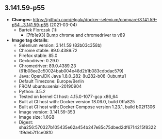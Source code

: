 ## 3.141.59-p55
 + **Changes:** https://github.com/elgalu/docker-selenium/compare/3.141.59-p54...3.141.59-p55 (2021-03-04)
    + Bartek Florczak (1):
        * [7fb1e93] Bump chrome and chromedriver to v89
 + **Image tag details:**
    + Selenium version: 3.141.59 (82b03c358b)
    + Chrome stable:  89.0.4389.72
    + Firefox stable: 85.0
    + Geckodriver: 0.29.0
    + Chromedriver: 89.0.4389.23 (61b08ee2c50024bab004e48d2b1b083cdbdac579)
    + Java: OpenJDK Java 1.8.0_282-8u282-b08-0ubuntu1
    + Default Timezone: Europe/Berlin
    + FROM ubuntu:xenial-20190904
    + Python: 3.5.2
    + Tested on kernel CI  host: 4.15.0-1077-gcp x86_64
    + Built at CI  host with: Docker version 18.06.0, build 0ffa825
    + Built at CI  host with: Docker Compose version 1.23.1, build b02f1306
    + Image version: 3.141.59-353
    + Image size: 1.6GB
    + Digest: sha256:570327b105435e62a454b247e85c75dbed2df6714215f83221f9deb7f1ce08f0

